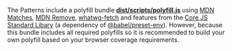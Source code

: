 The Patterns include a polyfill bundle [**dist/scripts/polyfill.js**](https://github.com/CityOfNewYork/ACCESS-NYC-PATTERNS/blob/master/src/js/polyfills.js) using [MDN Matches](https://developer.mozilla.org/en-US/docs/Web/API/Element/matches#Polyfill), [MDN Remove](https://developer.mozilla.org/en-US/docs/Web/API/ChildNode/remove#Polyfill), [whatwg-fetch](https://www.npmjs.com/package/whatwg-fetch) and features from the [Core JS Standard Libary](https://github.com/zloirock/core-js) (a dependency of [@babel/preset-env](https://babeljs.io/docs/en/babel-preset-env)). However, because this bundle includes all required polyfills so it is recommended to build your own polyfill based on your browser coverage requirements.

